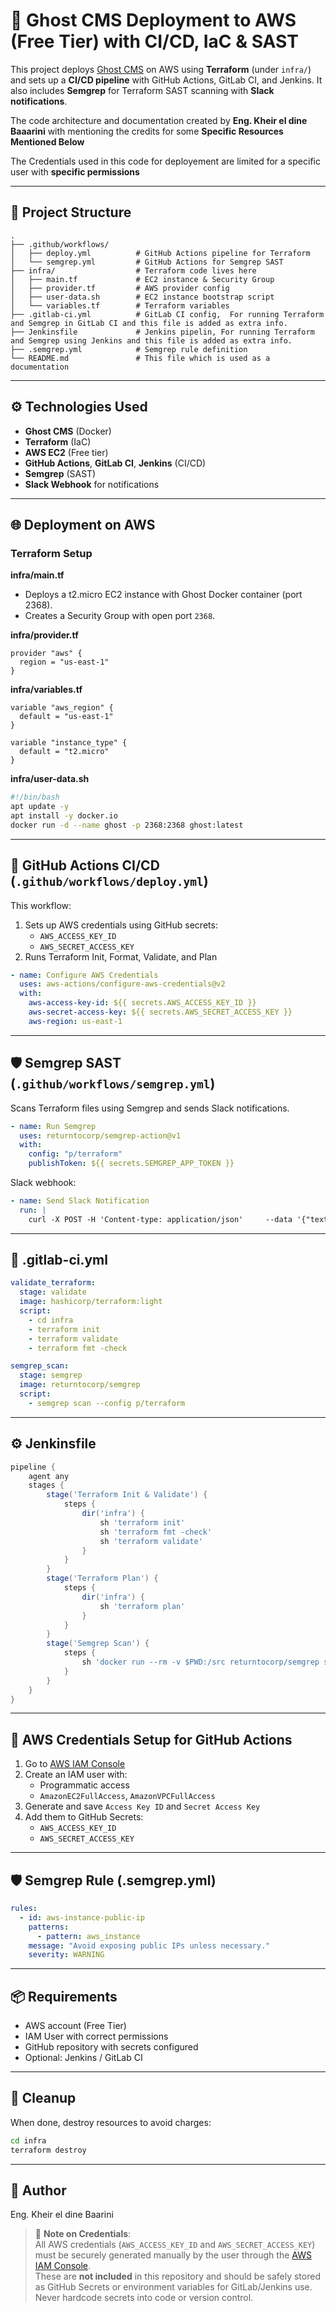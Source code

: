 
# 🚀 Ghost CMS Deployment to AWS (Free Tier) with CI/CD, IaC & SAST

This project deploys [Ghost CMS](https://ghost.org/) on AWS using **Terraform** (under `infra/`) and sets up a **CI/CD pipeline** with GitHub Actions, GitLab CI, and Jenkins. It also includes **Semgrep** for Terraform SAST scanning with **Slack notifications**.

The code architecture and documentation created by **Eng. Kheir el dine Baaarini** with mentioning the credits for some **Specific Resources Mentioned Below** 

The Credentials used in this code for deployement are limited for a specific user with **specific permissions**

---

## 🧱 Project Structure

```
.
├── .github/workflows/
│   ├── deploy.yml          # GitHub Actions pipeline for Terraform
│   └── semgrep.yml         # GitHub Actions for Semgrep SAST
├── infra/                  # Terraform code lives here
│   ├── main.tf             # EC2 instance & Security Group
│   ├── provider.tf         # AWS provider config
│   ├── user-data.sh        # EC2 instance bootstrap script
│   └── variables.tf        # Terraform variables
├── .gitlab-ci.yml          # GitLab CI config,  For running Terraform and Semgrep in GitLab CI and this file is added as extra info.
├── Jenkinsfile             # Jenkins pipelin, For running Terraform and Semgrep using Jenkins and this file is added as extra info.
├── .semgrep.yml            # Semgrep rule definition
└── README.md               # This file which is used as a documentation
```

---

## ⚙️ Technologies Used

- **Ghost CMS** (Docker)
- **Terraform** (IaC)
- **AWS EC2** (Free tier)
- **GitHub Actions**, **GitLab CI**, **Jenkins** (CI/CD)
- **Semgrep** (SAST)
- **Slack Webhook** for notifications

---

## 🌐 Deployment on AWS

### Terraform Setup

**infra/main.tf**
- Deploys a t2.micro EC2 instance with Ghost Docker container (port 2368).
- Creates a Security Group with open port `2368`.

**infra/provider.tf**
```hcl
provider "aws" {
  region = "us-east-1"
}
```

**infra/variables.tf**
```hcl
variable "aws_region" {
  default = "us-east-1"
}

variable "instance_type" {
  default = "t2.micro"
}
```

**infra/user-data.sh**
```bash
#!/bin/bash
apt update -y
apt install -y docker.io
docker run -d --name ghost -p 2368:2368 ghost:latest
```

---

## 🚀 GitHub Actions CI/CD (`.github/workflows/deploy.yml`)

This workflow:

1. Sets up AWS credentials using GitHub secrets:
   - `AWS_ACCESS_KEY_ID`
   - `AWS_SECRET_ACCESS_KEY`
2. Runs Terraform Init, Format, Validate, and Plan

```yaml
- name: Configure AWS Credentials
  uses: aws-actions/configure-aws-credentials@v2
  with:
    aws-access-key-id: ${{ secrets.AWS_ACCESS_KEY_ID }}
    aws-secret-access-key: ${{ secrets.AWS_SECRET_ACCESS_KEY }}
    aws-region: us-east-1
```

---

## 🛡️ Semgrep SAST (`.github/workflows/semgrep.yml`)

Scans Terraform files using Semgrep and sends Slack notifications.

```yaml
- name: Run Semgrep
  uses: returntocorp/semgrep-action@v1
  with:
    config: "p/terraform"
    publishToken: ${{ secrets.SEMGREP_APP_TOKEN }}
```

Slack webhook:
```yaml
- name: Send Slack Notification
  run: |
    curl -X POST -H 'Content-type: application/json'     --data '{"text":"🔒 Semgrep SAST scan completed. Review results in GitHub Actions."}'     ${{ secrets.SLACK_WEBHOOK_URL }}
```

---

## 🧪 .gitlab-ci.yml

```yaml
validate_terraform:
  stage: validate
  image: hashicorp/terraform:light
  script:
    - cd infra
    - terraform init
    - terraform validate
    - terraform fmt -check

semgrep_scan:
  stage: semgrep
  image: returntocorp/semgrep
  script:
    - semgrep scan --config p/terraform
```

---

## ⚙️ Jenkinsfile

```groovy
pipeline {
    agent any
    stages {
        stage('Terraform Init & Validate') {
            steps {
                dir('infra') {
                    sh 'terraform init'
                    sh 'terraform fmt -check'
                    sh 'terraform validate'
                }
            }
        }
        stage('Terraform Plan') {
            steps {
                dir('infra') {
                    sh 'terraform plan'
                }
            }
        }
        stage('Semgrep Scan') {
            steps {
                sh 'docker run --rm -v $PWD:/src returntocorp/semgrep semgrep scan --config p/terraform'
            }
        }
    }
}
```

---

## 🔑 AWS Credentials Setup for GitHub Actions

1. Go to [AWS IAM Console](https://console.aws.amazon.com/iam/)
2. Create an IAM user with:
   - Programmatic access
   - `AmazonEC2FullAccess`, `AmazonVPCFullAccess`
3. Generate and save `Access Key ID` and `Secret Access Key`
4. Add them to GitHub Secrets:
   - `AWS_ACCESS_KEY_ID`
   - `AWS_SECRET_ACCESS_KEY`

---

## 🛡️ Semgrep Rule (.semgrep.yml)

```yaml
rules:
  - id: aws-instance-public-ip
    patterns:
      - pattern: aws_instance
    message: "Avoid exposing public IPs unless necessary."
    severity: WARNING
```

---

## 📦 Requirements

- AWS account (Free Tier)
- IAM User with correct permissions
- GitHub repository with secrets configured
- Optional: Jenkins / GitLab CI

---

## 🧼 Cleanup

When done, destroy resources to avoid charges:

```bash
cd infra
terraform destroy
```

---

## 👤 Author

Eng. Kheir el dine Baarini

> 🔐 **Note on Credentials**:  
> All AWS credentials (`AWS_ACCESS_KEY_ID` and `AWS_SECRET_ACCESS_KEY`) must be securely generated manually by the user through the [AWS IAM Console](https://console.aws.amazon.com/iam/).  
> These are **not included** in this repository and should be safely stored as GitHub Secrets or environment variables for GitLab/Jenkins use. Never hardcode secrets into code or version control.
